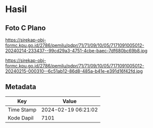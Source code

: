 # Hasil

## Foto C Plano

https://sirekap-obj-formc.kpu.go.id/2786/pemilu/pdpr/71/71/09/10/05/7171091005012-20240214-233437--99cd29a3-4751-4cbe-baec-7df680bc69b8.jpg

https://sirekap-obj-formc.kpu.go.id/2786/pemilu/pdpr/71/71/09/10/05/7171091005012-20240215-000310--6c51ab12-86d8-485a-b41e-e391d16f42fd.jpg


## Metadata

| Key        | Value               |
| ---------- | ------------------- |
| Time Stamp | 2024-02-19 06:21:02 |
| Kode Dapil | 7101                |




